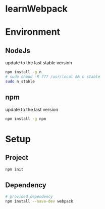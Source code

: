 # learnWebpack

# Environment
## NodeJs
update to the last stable version
```bash
npm install -g n
# sudo chmod -R 777 /usr/local && n stable
sudo n stable
```
## npm
update to the last version
```bash
npm install -g npm
```

# Setup
## Project
```bash
npm init
```
## Dependency
```bash
# provided dependency
npm install --save-dev webpack
```
